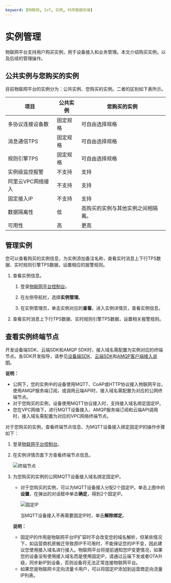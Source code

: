 ```yaml
---
keyword: [物联网, IoT, 实例, 时序数据存储]
---
```


# 实例管理

物联网平台支持用户购买实例，用于设备接入和业务管理。本文介绍购买实例，以及后续的管理操作。

## 公共实例与您购买的实例

目前物联网平台的实例分为：公共实例、您购买的实例。二者的区别如下表所示。

|项目|公共实例|您购买的实例|
|--|----|------|
|多协议连接设备数|固定规格|可自由选择规格|
|消息通信TPS|固定规格|可自由选择规格|
|规则引擎TPS|固定规格|可自由选择规格|
|实例级监控报警|不支持|支持|
|阿里云VPC网络接入|不支持|支持|
|固定接入IP|不支持|支持|
|数据隔离性|低|高购买的实例与其他实例之间相隔离。 |
|可用性|高|更高|

## 管理实例

您可以查看购买的实例信息，为实例添加备注名称，查看实时消息上下行TPS数据、实时规则引擎TPS数据，设置相应的报警规则。

1.  查看实例信息。

    1.  登录[物联网平台控制台](http://iot.console.aliyun.com/)。

    2.  在左侧导航栏，选择**实例管理**。

    3.  在实例管理页，单击实例对应的**查看**，进入实例详情页，查看实例信息。

2.  查看实时消息上下行TPS数据、实时规则引擎TPS数据，设置相关报警规则。


## 查看实例终端节点

开发设备端SDK、云端SDK和AMQP SDK时，接入域名需配置为实例对应的终端节点。各SDK开发指导，请参见[设备端SDK](/intl.zh-CN/设备接入/下载设备端SDK.md)、[云端SDK](/intl.zh-CN/云端开发指南/云端SDK参考/下载云端SDK.md)和[AMQP客户端接入说明](/intl.zh-CN/消息通信/服务端订阅/使用AMQP服务端订阅/AMQP客户端接入说明.md)。

**说明：**

-   公网下，您的实例中的设备使用MQTT、CoAP或HTTP协议接入物联网平台，使用AMQP服务端订阅，或调用云端API时，接入域名需配置为对应的公网终端节点。
-   对于您购买的实例，设备使用MQTT协议接入时，支持接入域名绑定固定IP。
-   您在VPC网络下，进行MQTT设备接入、AMQP服务端订阅和云端API调用时，接入域名需配置为对应的VPC网络终端节点。

对于您购买的实例，查看终端节点信息、为MQTT设备接入绑定固定IP的操作步骤如下：

1.  登录[物联网平台控制台](http://iot.console.aliyun.com/)。

2.  在实例详情页面下方查看终端节点信息。

    ![终端节点](https://static-aliyun-doc.oss-cn-hangzhou.aliyuncs.com/assets/img/zh-CN/4829559951/p129791.png)

3.  为您购买的实例的公网MQTT设备接入域名绑定固定IP。

    -   对于您购买的实例，可以为MQTT设备接入分配2个固定IP。单击上图中的**设置**，在弹出的对话框中单击**确定**，得到2个固定IP。

        ![固定IP](https://static-aliyun-doc.oss-cn-hangzhou.aliyuncs.com/assets/img/zh-CN/5829559951/p130016.png)

        当MQTT设备接入不再需要固定IP时，单击**解除绑定**。

    **说明：**

    -   固定IP的作用是物联网平台IP扩容时不会改变您的域名解析，但某些情况下，如运营商机房搬迁导致原IP不可用时，不能保证您的IP不变，因此建议您使用接入域名进行接入。物联网平台将提前通知您IP变更情况，如果您的设备没有使用接入域名而是使用固定IP，请通过云端下发或者OTA升级，同步新IP到设备，否则设备将无法正常连接物联网平台。
    -   如果您是物联网卡定向流量卡用户，可以将固定IP添加到运营商定向流量IP列表。

